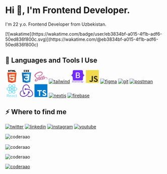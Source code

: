 <h1>Hi 👋, I'm Frontend Developer.</h1>
<p>I'm 22 y.o. Frontend Developer from Uzbekistan.</p>
[![wakatime](https://wakatime.com/badge/user/eb3834bf-a015-4f1b-adf6-50ed836f800c.svg)](https://wakatime.com/@eb3834bf-a015-4f1b-adf6-50ed836f800c)
<h2>🚀 Languages and Tools I Use</h2>
<p><a target="_blank"
      href="https://raw.githubusercontent.com/devicons/devicon/master/icons/html5/html5-original-wordmark.svg"
      style="display: inline-block;"><img
        src="https://raw.githubusercontent.com/devicons/devicon/master/icons/html5/html5-original-wordmark.svg"
        alt="html5" width="42" height="42"/></a>
    <a target="_blank"
       href="https://raw.githubusercontent.com/devicons/devicon/master/icons/css3/css3-original-wordmark.svg"
       style="display: inline-block;"><img
            src="https://raw.githubusercontent.com/devicons/devicon/master/icons/css3/css3-original-wordmark.svg"
            alt="css3" width="42" height="42"/></a>
    <a target="_blank" href="https://raw.githubusercontent.com/devicons/devicon/master/icons/sass/sass-original.svg"
       style="display: inline-block;"><img
            src="https://raw.githubusercontent.com/devicons/devicon/master/icons/sass/sass-original.svg" alt="sass"
            width="42" height="42"/></a>
    <a target="_blank" href="https://www.vectorlogo.zone/logos/tailwindcss/tailwindcss-icon.svg"
       style="display: inline-block;"><img src="https://www.vectorlogo.zone/logos/tailwindcss/tailwindcss-icon.svg"
                                           alt="tailwind" width="42" height="42"/></a>
    <a target="_blank"
       href="https://raw.githubusercontent.com/devicons/devicon/master/icons/bootstrap/bootstrap-plain-wordmark.svg"
       style="display: inline-block;"><img
            src="https://raw.githubusercontent.com/devicons/devicon/master/icons/bootstrap/bootstrap-plain-wordmark.svg"
            alt="bootstrap" width="42" height="42"/></a>
    <a target="_blank"
       href="https://raw.githubusercontent.com/devicons/devicon/master/icons/javascript/javascript-original.svg"
       style="display: inline-block;"><img
            src="https://raw.githubusercontent.com/devicons/devicon/master/icons/javascript/javascript-original.svg"
            alt="javascript" width="42" height="42"/></a>
    <a target="_blank" href="https://www.vectorlogo.zone/logos/figma/figma-icon.svg" style="display: inline-block;"><img
            src="https://www.vectorlogo.zone/logos/figma/figma-icon.svg" alt="figma" width="42" height="42"/></a>
    <a target="_blank" href="https://www.vectorlogo.zone/logos/git-scm/git-scm-icon.svg" style="display: inline-block;"><img
            src="https://www.vectorlogo.zone/logos/git-scm/git-scm-icon.svg" alt="git" width="42" height="42"/></a>
    <a target="_blank" href="https://www.vectorlogo.zone/logos/getpostman/getpostman-icon.svg"
       style="display: inline-block;"><img src="https://www.vectorlogo.zone/logos/getpostman/getpostman-icon.svg"
                                           alt="postman" width="42" height="42"/></a>
    <a target="_blank"
       href="https://raw.githubusercontent.com/devicons/devicon/master/icons/react/react-original-wordmark.svg"
       style="display: inline-block;"><img
            src="https://raw.githubusercontent.com/devicons/devicon/master/icons/react/react-original-wordmark.svg"
            alt="react" width="42" height="42"/></a>
    <a target="_blank" href="https://raw.githubusercontent.com/devicons/devicon/master/icons/redux/redux-original.svg"
       style="display: inline-block;"><img
            src="https://raw.githubusercontent.com/devicons/devicon/master/icons/redux/redux-original.svg" alt="redux"
            width="42" height="42"/></a>
    <a target="_blank"
       href="https://raw.githubusercontent.com/devicons/devicon/master/icons/typescript/typescript-original.svg"
       style="display: inline-block;"><img
            src="https://raw.githubusercontent.com/devicons/devicon/master/icons/typescript/typescript-original.svg"
            alt="typescript" width="42" height="42"/></a>
    <a target="_blank" href="https://cdn.worldvectorlogo.com/logos/nextjs-2.svg" style="display: inline-block;"><img
            src="https://cdn.worldvectorlogo.com/logos/nextjs-2.svg" alt="nextjs" width="42" height="42"/></a>
    <a target="_blank" href="https://www.vectorlogo.zone/logos/firebase/firebase-icon.svg"
       style="display: inline-block;"><img src="https://www.vectorlogo.zone/logos/firebase/firebase-icon.svg"
                                           alt="firebase" width="42" height="42"/></a></p>
<h2>⚡️ Where to find me</h2>
<p><a target="_blank" href="https://x.com/CoderAAO" style="display: inline-block;"><img
        src="https://img.shields.io/badge/twitter-x?style=for-the-badge&logo=x&logoColor=white&color=%230f1419"
        alt="twitter"/></a>
    <a target="_blank" href="https://www.linkedin.com/in/azizbekfrontend/"
       style="display: inline-block;"><img
            src="https://img.shields.io/badge/linkedin-logo?style=for-the-badge&logo=linkedin&logoColor=white&color=%230a77b6"
            alt="linkedin"/></a>
    <a target="_blank" href="https://www.instagram.com/coderaao/"
       style="display: inline-block;"><img
            src="https://img.shields.io/badge/instagram-logo?style=for-the-badge&logo=instagram&logoColor=white&color=%23F35369"
            alt="instagram"/></a>
    <a target="_blank" href="https://www.youtube.com/@coderaao"
       style="display: inline-block;"><img
            src="https://img.shields.io/badge/youtube-logo?style=for-the-badge&logo=youtube&logoColor=white&color=%23cc0000"
            alt="youtube"/></a></p>
<p><img align="center" src="https://github-readme-stats.vercel.app/api?username=coderaao&show_icons=true&locale=en"
        alt="coderaao"/></p>
<p><img align="center" src="https://github-readme-streak-stats.herokuapp.com/?user=coderaao&" alt="coderaao"/></p>
<p>
    <img src="https://github-readme-stats.vercel.app/api/top-langs?username=coderaao&show_icons=true&locale=en&layout=compact"
         alt="coderaao"/></p>
<p><a href="https://github.com/ryo-ma/github-profile-trophy"><img
        src="https://github-profile-trophy.vercel.app/?username=coderaao" alt="coderaao"/></a></p>
